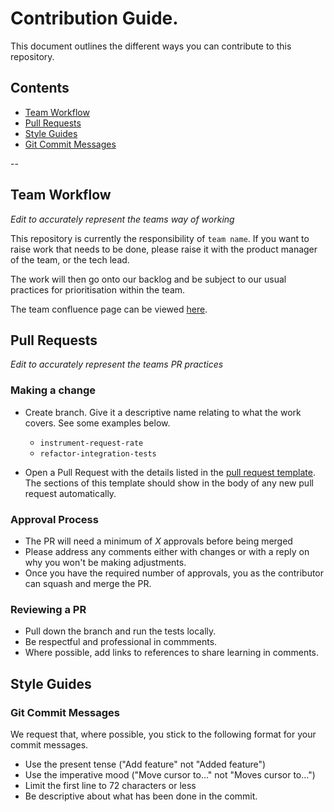 # Contribution Guide.

This document outlines the different ways you can contribute to this repository. 

## Contents
- [Team Workflow](#team-workflow)
- [Pull Requests](#pull-requests)
- [Style Guides](#style-guides)
- [Git Commit Messages](#git-commit-messages)

--

## Team Workflow
_Edit to accurately represent the teams way of working_

This repository is currently the responsibility of `team name`. If you want to raise work that needs to be done, please raise it with the product manager of the team, or the tech lead. 

The work will then go onto our backlog and be subject to our usual practices for prioritisation within the team.

The team confluence page can be viewed [here]().

## Pull Requests

_Edit to accurately represent the teams PR practices_

### Making a change
- Create branch. Give it a descriptive name relating to what the work covers. See some examples below.
    - `instrument-request-rate`
    - `refactor-integration-tests`

- Open a Pull Request with the details listed in the [pull request template](../pull_request_template.md). The sections of this template should show in the body of any new pull request automatically.

### Approval Process
- The PR will need a minimum of _X_ approvals before being merged
- Please address any comments either with changes or with a reply on why you won't be making adjustments.
- Once you have the required number of approvals, you as the contributor can squash and merge the PR.

### Reviewing a PR
- Pull down the branch and run the tests locally. 
- Be respectful and professional in commments.
- Where possible, add links to references to share learning in comments.

## Style Guides

### Git Commit Messages

We request that, where possible, you stick to the following format for your commit messages.

- Use the present tense ("Add feature" not "Added feature")
- Use the imperative mood ("Move cursor to..." not "Moves cursor to...")
- Limit the first line to 72 characters or less
- Be descriptive about what has been done in the commit.
